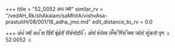 +++
title = "52_0052 अध ज्मो"
similar_rv = "/vedAH_Rk/shAkalam/saMhitA/vishvAsa-prastutiH/08/001/18_adha_jmo.md"
edit_distance_to_rv = 0.0

+++
अ꣢ध꣣ ज्मो꣡ अध꣢꣯ वा दि꣣वो꣡ बृ꣢ह꣣तो꣡ रो꣢च꣣ना꣡दधि꣢꣯। अ꣣या꣡ व꣢र्धस्व त꣣꣬न्वा꣢꣯ गि꣣रा꣢꣫ ममा जा꣣ता꣡ सु꣢क्रतो पृण ॥ 52:0052 ॥

<div class="js_include " url="/vedAH_Rk/shAkalam/saMhitA/vishvAsa-prastutiH/08/001/18_adha_jmo.md"  newLevelForH1="2" title="विश्वास-शाकल-प्रस्तुतिः"  > </div>